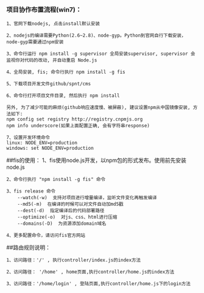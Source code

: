 ### 项目协作布置流程(win7)：

    1、官网下载nodejs, 点击install默认安装
    
    2、nodejs的编译需要Python(2.6~2.8)、node-gyp。Python到官网自行下载安装，node-gyp需要通过npm安装

    3、命令行运行 npm install -g supervisor 全局安装supervisor, supervisor 会监视你对代码的改动, 并自动重启 Node.js
    
    4、全局安装, fis; 命令行执行 npm install -g fis
    
    5、下载项目开发文件github/spnt/cms
    
    6、命令行打开项目文件目录, 然后执行 npm install
    
    另外, 为了减少可能的麻烦(github响应速度慢、被屏蔽), 建议设置npm从中国镜像安装, 方法如下:
    npm config set registry http://registry.cnpmjs.org
    npm info underscore(如果上面配置正确, 会有字符串response)
    
    7、设置开发环境命令
    linux: NODE_ENV=production
    windows: set NODE_ENV=production
    

    
    




##fis的使用：
    1、fis使用node.js开发，以npm包的形式发布。使用前先安装node.js
    
    2、命令行执行 "npm install -g fis" 命令
    
    3、fis release 命令
        --watch(-w)  支持对项目进行增量编译，监听文件变化再触发编译
        --md5(-m)  在编译的时候可以对文件自动加md5戳
        --dest(-d)  指定编译后的代码部署路径
        --optimize(-o)  对js、css、html进行压缩
        --domains(-D)  为资源添加domain域名
        
    4、更多配置命令，请访问fis官方网站
     




##路由规则说明：

    1、访问路径：'/' , 执行controller/index.js的index方法
    
    2、访问路径： '/home' , home页面,执行controller/home.js的index方法
    
    3、访问路径：'/home/login' , 登陆页面,执行controller/home.js下的login方法

    









